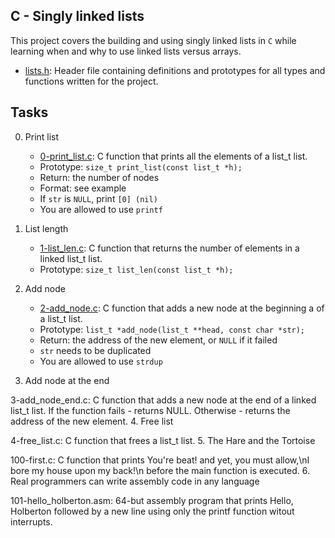 ## C - Singly linked lists

This project covers the building and using singly linked lists in `C` while learning when and why to use linked lists versus arrays.

- [lists.h](https://github.com/Callistus25/alx-low_level_programming/blob/master/0x12-singly_linked_lists/lists.h): Header file containing definitions and prototypes for all types and functions written for the project.

## Tasks

0. Print list

	- [0-print_list.c](https://github.com/Callistus25/alx-low_level_programming/blob/master/0x12-singly_linked_lists/0-print_list.c): C function that prints all the elements of a list_t list.
	- Prototype: `size_t print_list(const list_t *h);`
	- Return: the number of nodes
	- Format: see example
	- If `str` is `NULL`, print `[0] (nil)`
	- You are allowed to use `printf`

1. List length

	- [1-list_len.c](https://github.com/Callistus25/alx-low_level_programming/blob/master/0x12-singly_linked_lists/1-list_len.c): C function that returns the number of elements in a linked list_t list.
	- Prototype: `size_t list_len(const list_t *h);`

2. Add node

	- [2-add_node.c](https://github.com/Callistus25/alx-low_level_programming/blob/master/0x12-singly_linked_lists/2-add_node.c): C function that adds a new node at the beginning a of a list_t list.
	- Prototype: `list_t *add_node(list_t **head, const char *str);`
	- Return: the address of the new element, or `NULL` if it failed
	- `str` needs to be duplicated
	- You are allowed to use `strdup`

3. Add node at the end

3-add_node_end.c: C function that adds a new node at the end of a linked list_t list.
If the function fails - returns NULL.
Otherwise - returns the address of the new element.
4. Free list

4-free_list.c: C function that frees a list_t list.
5. The Hare and the Tortoise

100-first.c: C function that prints You're beat! and yet, you must allow,\nI bore my house upon my back!\n before the main function is executed.
6. Real programmers can write assembly code in any language

101-hello_holberton.asm: 64-but assembly program that prints Hello, Holberton followed by a new line using only the printf function witout interrupts.
